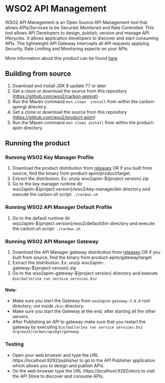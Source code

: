# WSO2 API Management

WSO2 API Management is an Open Source API Management tool that allows APIs/Services to be Secured, Monitored and Rate Controlled. This tool allows API Developers to design, publish, version and manage API lifecycles. It allows application developers to discover and start consuming APIs. The lightweight API Gateway intercepts all API requests applying Security, Rate Limiting and Monitoring aspects on your APIs.

More information about this product can be found [here](http://wso2.com/api-management/)

## Building from source

1. Download and install JDK 8 update 77 or later
2. Get a clone or download the source from this repository (https://github.com/wso2/carbon-apimgt)
3. Run the Maven command ``mvn clean  install`` from within the carbon-apimgt directory.
4. Get a clone or download the source from this repository (https://github.com/wso2/product-apim)
5. Run the Maven command ``mvn clean install`` from within the product-apim directory.

## Running the product

### Running WSO2 Key Manager Profile
1. Download the product distribution from [releases](https://github.com/wso2/product-apim/releases) OR if you built from source, find the binary from product-apim/product/target.
2. Extract the distribution. Ex: unzip wso2apim-${project.version}.zip
3. Go to the key manager runtime dir wso2apim-${project.version}/wso2/key-manager/bin directory and execute the carbon.sh script: ``./carbon.sh``

### Running WSO2 API Manager Default Profile
1. Go to the default runtime dir wso2apim-${project.version}/wso2/default/bin directory and execute the carbon.sh script: ``./carbon.sh``

### Running WSO2 API Manager Gateway
1. Download the API Manager gateway distribution from [releases](https://github.com/wso2/product-apim/releases) OR if you built from source, find the binary from product-apim/gateway/target.
2. Extract the distribution. Ex: unzip wso2apim-gateway-${project.version}.zip
3. Go to the wso2apim-gateway-${project.version} directory and execute ``bin/ballerina run service services.bsz``

#### Note:

* Make sure you start the Gateway from ``wso2apim-gateway-3.0.0`` root directory; not inside ``/bin`` directory.
* Make sure you start the Gateway at the end, after starting all the other servers.
* After Publishing an API to gateway make sure that you restart the gateway by executing ``bin/ballerina run service services.bsz org/wso2/carbon/apimgt/gateway``

### Testing

* Open your web browser and type the URL https://localhost:9292/publisher to go to the API Publisher application which allows you to design and publish APIs.
* On the web browser type the URL https://localhost:9292/store to visit the API Store to discover and consume APIs.
